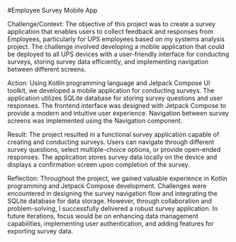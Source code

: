#Employee Survey Mobile App

Challenge/Context: The objective of this project was to create a survey application that enables users to collect feedback and responses from Employees, particularly for UPS employees based on my systems analysis project. The challenge involved developing a mobile application that could be deployed to all UPS devices with a user-friendly interface for conducting surveys, storing survey data efficiently, and implementing navigation between different screens.

Action: Using Kotlin programming language and Jetpack Compose UI toolkit, we developed a mobile application for conducting surveys. The application utilizes SQLite database for storing survey questions and user responses. The frontend interface was designed with Jetpack Compose to provide a modern and intuitive user experience. Navigation between survey screens was implemented using the Navigation component.

Result: The project resulted in a functional survey application capable of creating and conducting surveys. Users can navigate through different survey questions, select multiple-choice options, or provide open-ended responses. The application stores survey data locally on the device and displays a confirmation screen upon completion of the survey.

Reflection: Throughout the project, we gained valuable experience in Kotlin programming and Jetpack Compose development. Challenges were encountered in designing the survey navigation flow and integrating the SQLite database for data storage. However, through collaboration and problem-solving, I successfully delivered a robust survey application. In future iterations, focus would be on enhancing data management capabilities, implementing user authentication, and adding features for exporting survey data.
